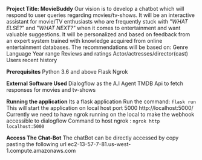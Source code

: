 **Project Title: MovieBuddy**
Our vision is to develop a chatbot which will respond to user queries regarding movies/tv-shows. It will be an interactive assistant for movie/TV enthusiasts who are frequently stuck with "_WHAT ELSE?_" and "_WHAT NEXT?"_ when it comes to entertainment and want valuable suggestions. 
It will be personalized and based on feedback from an expert system trained with knowledge acquired from online entertainment databases. 
The recommendations will be based on:
Genre
Language
Year range
Reviews and ratings
Actor/actresses/director(cast)
Users recent history

**Prerequisites**
Python 3.6 and above
Flask
Ngrok

**External Software Used**
Dialogflow as the A.I Agent
TMDB Api to fetch responses for movies and tv-shows

**Running the application**
Its a flask application 
Run the command: 
`flask run`
This will start the application on local host port 5000
http://localhost:5000/ 
Currently we need to have ngrok running on the local to make the webhook accessible to dialogflow
Command to host ngrok :
 `ngrok http localhost:5000`
 
 **Access The Chat-Bot**
 The chatBot can be directly accessed by copy pasting the following url ec2-13-57-7-81.us-west-1.compute.amazonaws.com 
 
